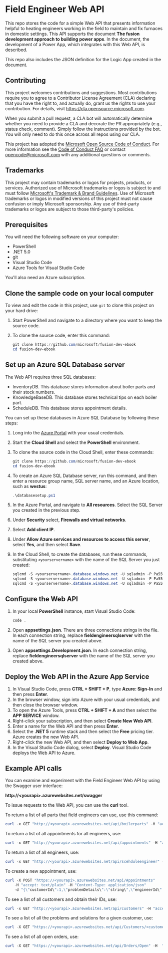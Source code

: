 # Field Engineer Web API

This repo stores the code for a simple Web API that presents information helpful to heating engineers working in the field to maintain and fix furnaces in domestic settings. This API supports the document **The fusion development approach to building power apps**. In the document, the development of a Power App, which integrates with this Web API, is described.

This repo also includes the JSON definition for the Logic App created in the document.

## Contributing

This project welcomes contributions and suggestions.  Most contributions require you to agree to a
Contributor License Agreement (CLA) declaring that you have the right to, and actually do, grant us
the rights to use your contribution. For details, visit https://cla.opensource.microsoft.com.

When you submit a pull request, a CLA bot will automatically determine whether you need to provide
a CLA and decorate the PR appropriately (e.g., status check, comment). Simply follow the instructions
provided by the bot. You will only need to do this once across all repos using our CLA.

This project has adopted the [Microsoft Open Source Code of Conduct](https://opensource.microsoft.com/codeofconduct/).
For more information see the [Code of Conduct FAQ](https://opensource.microsoft.com/codeofconduct/faq/) or
contact [opencode@microsoft.com](mailto:opencode@microsoft.com) with any additional questions or comments.

## Trademarks

This project may contain trademarks or logos for projects, products, or services. Authorized use of Microsoft 
trademarks or logos is subject to and must follow 
[Microsoft's Trademark & Brand Guidelines](https://www.microsoft.com/en-us/legal/intellectualproperty/trademarks/usage/general).
Use of Microsoft trademarks or logos in modified versions of this project must not cause confusion or imply Microsoft sponsorship.
Any use of third-party trademarks or logos are subject to those third-party's policies.

## Prerequisites

You will need the following software on your computer:

- PowerShell
- .NET 5.0
- git
- Visual Studio Code
- Azure Tools for Visual Studio Code

You'll also need an Azure subscription.

## Clone the sample code on your local computer

To view and edit the code in this project, use `git` to clone this project on your hard drive:

1. Start PowerShell and navigate to a directory where you want to keep the source code.
1. To clone the source code, enter this command:

    ```powershell
    git clone https://github.com/microsoft/fusion-dev-ebook
    cd fusion-dev-ebook
    ```

## Set up an Azure SQL Database server

The Web API requires three SQL databases:

- InventoryDB. This database stores information about boiler parts and their stock numbers.
- KnowledgeBaseDB. This database stores technical tips on each boiler part.
- ScheduleDB. This database stores appointment details.

You can set up these databases in Azure SQL Database by following these steps:

1. Long into the [Azure Portal](https://portal.azure.com) with your usual credentials.
1. Start the **Cloud Shell** and select the **PowerShell** environment.
1. To clone the source code in the Cloud Shell, enter these commands:

    ```powershell
    git clone https://github.com/microsoft/fusion-dev-ebook
    cd fusion-dev-ebook
    ```

1. To create an Azure SQL Database server, run this command, and then enter a resource group name, SQL server name, and an Azure location, such as **westus**:

    ```powershell
    .\databasesetup.ps1
    ```

1. In the Azure Portal, and navigate to **All resources**. Select the SQL Server you created in the previous step.
1. Under **Security** select, **Firewalls and virtual networks**.
1. Select **Add client IP**.
1. Under **Allow Azure services and resources to access this server**, select **Yes**, and then select **Save**.
1. In the Cloud Shell, to create the databases, run these commands, substituting `<yourservername>` with the name of the SQL Server you just created:

    <!-- TODO: this currently tries to create tables in Master -->

    ```powershell
    sqlcmd -S <yourservername>.database.windows.net -U sqladmin -P Pa55w.rd -i "./SQLScripts/InventoryDB-setup.sql"
    sqlcmd -S <yourservername>.database.windows.net -U sqladmin -P Pa55w.rd -i "./SQLScripts/KnowledgeDB-setup.sql"
    sqlcmd -S <yourservername>.database.windows.net -U sqladmin -P Pa55w.rd -i "./SQLScripts/SchedulesDB-setup.sql"
    ```

## Configure the Web API

1. In your local **PowerShell** instance, start Visual Studio Code:

    ```powershell
    code .
    ```

1. Open **appsettings.json**. There are three connections strings in the file. In each connection string, replace **fieldengineersqlserver** with the name of the SQL server you created above.
1. Open **appsettings.Development.json**. In each connection string, replace **fieldengineersqlserver** with the name of the SQL server you created above.

## Deploy the Web API in the Azure App Service

1. In Visual Studio Code, press **CTRL + SHIFT + P**, type **Azure: Sign-In** and then press **Enter**.
1. In the browser window, sign into Azure with your usual credentials, and then close the browser window.
1. To open the Azure Tools, press **CTRL + SHIFT + A** and then select the **APP SERVICE** window.
1. Right-click your subscription, and then select **Create New Web API**.
1. Enter a name for the Web API and then press **Enter**.
1. Select the **.NET 5** runtime stack and then select the **Free** pricing tier. Azure creates the new Web API.
1. Right-click the new Web API, and then select **Deploy to Web App**.
1. In the Visual Studio Code dialog, select **Deploy**. Visual Studio Code deploys the Web API to Azure.

## Example API calls

You can examine and experiment with the Field Engineer Web API by using the Swagger user interface:

**http://&lt;yourapi&gt;.azurewebsites.net/swagger**

To issue requests to the Web API, you can use the **curl** tool.

To return a list of all parts that field engineers can use, use this command:

```powershell
curl -x GET "http://<yourapi>.azurewebsites.net/api/boilerparts" -H "accept: text/plain"
```

To return a list of all appointments for all engineers, use:

```powershell
curl -x GET "http://<yourapi>.azurewebsites.net/api/appointments" -H "accept: text/plain"
```

To return a list of all engineers, use:

```powershell
curl -x GET "http://<yourapi>.azurewebsites.net/api/scehduleengineer" -H "accept: text/plain"
```

To create a new appointment, use:

```powershell
curl -X POST "https://<yourapi>.azurewebsites.net/api/Appointments" 
    -H "accept: text/plain" -H "Content-Type: application/json" 
    -d "{\"customerId\":1,\"problemDetails\":\"string\",\"engineerId\": <Guid>,\"startDateTime\":\"2021-03-22T14:23:45.434Z\"}
```

To see a list of all customers and obtain their IDs, use:

```powershell
curl -x GET "http://<yourapi>.azurewebsites.net/api/customers" -H "accept: text/plain"
```

To see a list of all the problems and solutions for a given customer, use:

```powershell
curl -X GET "https://<yourapi>.azurewebsites.net/api/Customers/<customersid>/Notes" -H  "accept: text/plain"
```

To see a list of all open orders, use:

```powershell
curl -X GET "https://<yourapi>.azurewebsites.net/api/Orders/Open" -H  "accept: text/plain"
```